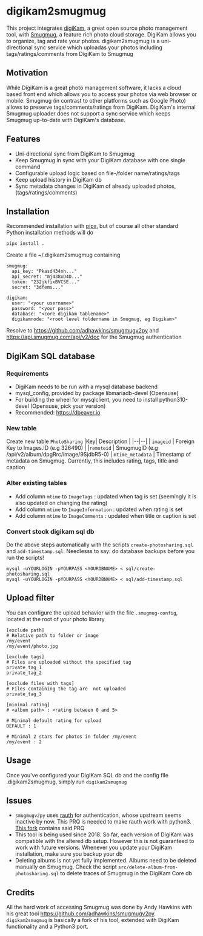 # digikam2smugmug
This project integrates [digiKam](https://www.digikam.org/), a great open source photo management tool, with [Smugmug](https://www.smugmug.com/), a feature rich photo cloud storage. DigiKam allows you to organize, tag and rate your photos. digikam2smugmug is a uni-directional sync service which uploadas your photos including tags/ratings/comments from DigiKam to Smugmug

## Motivation
While DigiKam is a great photo management software, it lacks a cloud based front end which allows you to access your photos via web browser or mobile. Smugmug (in contrast to other platforms such as Google Photo) allows to preserve tags/comments/ratings from DigiKam. DigiKam's internal Smugmug uploader does not support a sync service which keeps Smugmug up-to-date with DigiKam's database.

## Features
* Uni-directional sync from DigiKam to Smugmug
* Keep Smugmug in sync with your DigiKam database with one single command
* Configurable upload logic based on file-/folder name/ratings/tags
* Keep upload history in DigiKam db
* Sync metadata changes in DigiKam of already uploaded photos, (tags/ratings/comments)

## Installation
Recommended installation with [pipx](https://pypa.github.io/pipx/), but of course all other standard Python installation methods will do

    pipx install .

Create a file ~/.digikam2smugmug containing

    smugmug:
      api_key: "Pkasd434nh..."
      api_secret: "mj438xD4D..."
      token: "232jkfixBVCSE..."
      secret: "3dfems..."

    digikam:
      user: "<your username>"
      password: "<your pass>"
      database: "<core digikam tablename>"
      digikamnode: "<root level foldername in Smugmug, eg Digikam>"  

Resolve to https://github.com/adhawkins/smugmugv2py and https://api.smugmug.com/api/v2/doc for the Smugmug authentication

## DigiKam SQL database

### Requirements
* DigiKam needs to be run with a mysql database backend
* mysql_config, provided by package libmariadb-devel (Opensuse)
* For building the wheel for mysqlclient, you need to install python310-devel (Opensuse, pick your version)
* Recommended: https://dbeaver.io

### New table
Create new table `PhotoSharing`
|Key| Description |
|--|--|
| `imageid` | Foreign Key to Images.ID (e.g 326490) |
|`remoteid` | SmugmugID (e.g /api/v2/album/dpgRrc/image/9SjdbR5-0)
| `mtime_metadata` | Timestamp of metadata on Smugmug. Currently, this includes rating, tags, title and caption

### Alter existing tables
- Add column `mtime` to `ImageTags`        : updated when tag is set (seemingly it is also updated on changing the rating)
- Add column  `mtime` to `ImageInformation` : updated when rating is set
- Add column  `mtime` to `ImageComments`    : updated when title or caption is set

### Convert stock digikam sql db
Do the above steps automatically with the scripts `create-photosharing.sql` and `add-timestamp.sql`. Needlesss to say: do database backups before you run the scripts!

    mysql -uYOURLOGIN -pYOURPASS <YOURDBNAME> < sql/create-photosharing.sql
    mysql -uYOURLOGIN -pYOURPASS <YOURDBNAME> < sql/add-timestamp.sql

## Upload filter
You can configure the upload behavior with the file `.smugmug-config`, located at the root of your photo library

    [exclude path]
    # Relative path to folder or image
    /my/event
    /my/event/photo.jpg

    [exclude tags]
    # Files are uploaded without the specified tag
    private_tag_1
    private_tag_2
    
    [exclude files with tags]
    # Files containing the tag are  not uploaded
    private_tag_3
    
    [minimal rating]
    # <album path> : <rating between 0 and 5>
    
	# Minimal default rating for upload
    DEFAULT : 1

    # Minimal 2 stars for photos in folder /my/event
    /my/event : 2

## Usage
Once you've configured your DigiKam SQL db and the config file .digikam2smugmug, simply run `digikam2smugmug`

## Issues
* `smugmugv2py` uses [rauth](https://github.com/litl/rauth) for authentication, whose upstream seems inactive by now. This PRQ is needed to make rauth work with python3. [This fork](https://github.com/githubkusi/rauth) contains said PRQ
* This tool is being used since 2018. So far, each version of DigiKam was compatible with the altered db setup. However this is not guaranteed to work with future versions. Whenever you update your DigiKam installation, make sure you backup your db
* Deleting albums is not yet fully implemented. Albums need to be deleted manually on Smugmug. Check the script `src/delete-album-from-photosharing.sql` to delete traces of Smugmug in the DigiKam Core db

## Credits
All the hard work of accessing Smugmug was done by Andy Hawkins with his great tool https://github.com/adhawkins/smugmugv2py. `digikam2smugmug` is basically a fork of his tool, extended with DigiKam functionality and a Python3 port.

